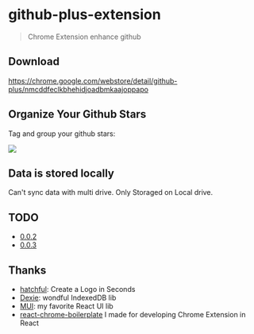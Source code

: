 # github-plus-extension

> Chrome Extension enhance github

## Download

https://chrome.google.com/webstore/detail/github-plus/nmcddfeclkbhehidjoadbmkaajoppapo

## Organize Your Github Stars

Tag and group your github stars:

![](https://i.imgur.com/dZlYXCi.png)

## Data is stored locally

Can't sync data with multi drive.
Only Storaged on Local drive.

## TODO

* [0.0.2](https://github.com/riskers/github-plus-extension/projects/1)
* [0.0.3](https://github.com/riskers/github-plus-extension/projects/3)

## Thanks

* [hatchful](https://hatchful.shopify.com/): Create a Logo in Seconds
* [Dexie](https://dexie.org/): wondful IndexedDB lib
* [MUI](https://mui.com/): my favorite React UI lib
* [react-chrome-boilerplate](https://github.com/riskers/react-chrome-boilerplate) I made for developing Chrome Extension in React
